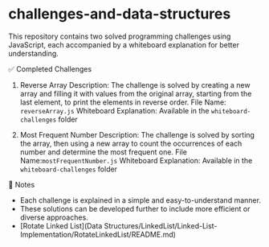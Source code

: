 # challenges-and-data-structures

This repository contains two solved programming challenges using JavaScript, each accompanied by a whiteboard explanation for better understanding.



 ✅ Completed Challenges

 1. Reverse Array
Description: The challenge is solved by creating a new array and filling it with values from the original array, starting from the last element, to print the elements in reverse order.
File Name: `reverseArray.js`
Whiteboard Explanation: Available in the `whiteboard-challenges` folder



 2. Most Frequent Number
Description: The challenge is solved by sorting the array, then using a new array to count the occurrences of each number and determine the most frequent one.
File Name:`mostFrequentNumber.js`
Whiteboard Explanation: Available in the `whiteboard-challenges` folder



 📝 Notes
- Each challenge is explained in a simple and easy-to-understand manner.
- These solutions can be developed further to include more efficient or diverse approaches.
- [Rotate Linked List](Data Structures/LinkedList/Linked-List-Implementation/RotateLinkedList/README.md)


